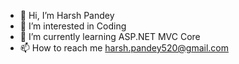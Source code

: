 - 👋 Hi, I’m Harsh Pandey
- 👀 I’m interested in Coding
- 🌱 I’m currently learning ASP.NET MVC Core
- 📫 How to reach me harsh.pandey520@gmail.com

<!---
HarshPandey100/HarshPandey100 is a ✨ special ✨ repository because its `README.md` (this file) appears on your GitHub profile.
You can click the Preview link to take a look at your changes.
--->
